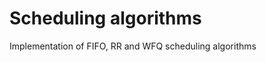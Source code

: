 Scheduling algorithms
=====================

Implementation of FIFO, RR and WFQ scheduling algorithms